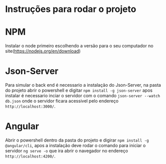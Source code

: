 # Instruções para rodar o projeto

# NPM
Instalar o node primeiro escolhendo a versão para o seu computador no site(https://nodejs.org/en/download)

# Json-Server
Para simular o back end é necessario a instalação do Json-Server, na pasta do projeto abrir o powershell e digitar `npm install -g json-server` apos instalar é necessario inciar o servidor com o comando `json-server --watch db.json` onde o 
servidor ficara acessivel pelo endereço `http://localhost:3000/`.

# Angular 
Abrir o powershell dentro da pasta do projeto e digirar `npm install -g @angular/cli`, apos a instalação deve rodar o comando para iniciar o servidor `ng serve -o` que ira abrir o navegador no endereço `http://localhost:4200/`.

